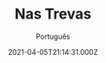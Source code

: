 ---
id: '695b42e7-deb5-466d-ad43-4d825e890c3e'
type: 'movie' # Filme, Série, Anime
title: "Nas Trevas"
synopsis: ["Uma jovem assassina, morta-viva e assassina que assombra o remoto trecho de floresta onde foi assassinada décadas antes, descobre um menino sequestrado e abusado escondido no porta-malas de um dos carros de sua vítima. Sua decisão de deixar o menino viver coloca sua existência agressivamente solitária em agitação e, finalmente, força-a a reexaminar o quanto de sua humanidade seu assassino foi capaz de destruir.",
]
originalTitle: "The Dark"
date: '2021-04-05T21:14:31.000Z'
update: '2021-04-05T21:14:31.000Z'
releaseDate: '2018-10-12T03:00:00.000Z'
imdb:
  rating: '5.6' # 8.5
  id: '' # tt0470752
duration: '1h 35m'
trailer:
  urls: [
    '08u8wwHu4N4',
  ]
tags: ['720p', '1080p', '720p']
genre: ['Drama', 'Fantasia', 'Terror'] #
quality: 'BluRay 720p | 1080p' # BluRay, WEB-DL, HDTV, WEB-DL4K, WEB-DLe
format: 'Mkv | Mp4' # MKV, MP4, TS
audio: 'Português, Inglês' # Dublado, Legendado, Dual Audio, Dub & Leg
subtitle: 'Português' # Português, inglês,
size: '808 MB | 958 MB | 1.66 GB' # 4.8 GB
audioQuality: 10
videoQuality: 10
directors: []
#  - name: 'Lana Wachowski'
#    image: ''
#  - name: 'Lilly Wachowski'
#    image: ''
cast: []
#  - name: 'Keanu Reeves'
#    image: ''
#    characterName: 'Neo'
writers: []
#  - name: ''
#    image: ''
maturityRating:
  age: '' # L , 10, 12, 14, 16, 18
  topics: [''] # Violence, Illegal drugs, Inappropriate Language, Legal Drugs, Sexual Content, Extreme Violence
###########################################
download:
  
  - url: 'magnet:?xt=urn:btih:3FDD929EA61874CD74C579BCBBC64B8C40DEA416&dn=Nas%20Trevas%202019%20%28720p%29%20LAPUMiA&tr=udp%3a%2f%2ftracker.openbittorrent.com%3a80%2fannounce&tr=udp%3a%2f%2ftracker.opentrackr.org%3a1337%2fannounce&tr=udp%3a%2f%2ftracker.openbittorrent.com%3a80%2fannounce&tr=udp%3a%2f%2ftracker.opentrackr.org%3a1337%2fannounce&tr=udp%3a%2f%2ftracker.openbittorrent.com%3a80%2fannounce&tr=udp%3a%2f%2ftracker.opentrackr.org%3a1337%2fannounce&tr=udp%3a%2f%2ftracker.trackerfix.com%3a80%2fannounce&tr=udp%3a%2f%2ftracker.coppersurfer.tk%3a6969%2fannounce&tr=udp%3a%2f%2ftracker.leechers-paradise.org%3a6969%2fannounce&tr=udp%3a%2f%2feddie4.nl%3a6969%2fannounce&tr=udp%3a%2f%2fp4p.arenabg.com%3a1337%2fannounce&tr=udp%3a%2f%2fexplodie.org%3a6969%2fannounce&tr=udp%3a%2f%2fzer0day.ch%3a1337%2fannounce'
    resolution: '720p' # 720p, 1080p, 4K,
    audio: 'Dual Áudio' # Dublado, Legendado, Dual Audio
    size: '' # 4.8 GB
    quality: '' # BluRay, WEB-DL
    format: '' # MKV
  - url: 'magnet:?xt=urn:btih:DDA7B968D2D3363E00962319EDD2862EC184CE38&dn=Nas%20Trevas%202019%20%281080p%29%20LAPUMiA&tr=udp%3a%2f%2ftracker.openbittorrent.com%3a80%2fannounce&tr=udp%3a%2f%2ftracker.opentrackr.org%3a1337%2fannounce&tr=udp%3a%2f%2ftracker.openbittorrent.com%3a80%2fannounce&tr=udp%3a%2f%2ftracker.opentrackr.org%3a1337%2fannounce&tr=udp%3a%2f%2ftracker.openbittorrent.com%3a80%2fannounce&tr=udp%3a%2f%2ftracker.opentrackr.org%3a1337%2fannounce&tr=udp%3a%2f%2ftracker.trackerfix.com%3a80%2fannounce&tr=udp%3a%2f%2ftracker.coppersurfer.tk%3a6969%2fannounce&tr=udp%3a%2f%2ftracker.leechers-paradise.org%3a6969%2fannounce&tr=udp%3a%2f%2feddie4.nl%3a6969%2fannounce&tr=udp%3a%2f%2fp4p.arenabg.com%3a1337%2fannounce&tr=udp%3a%2f%2fexplodie.org%3a6969%2fannounce&tr=udp%3a%2f%2fzer0day.ch%3a1337%2fannounce'
    resolution: '1080p' # 720p, 1080p, 4K,
    audio: 'Dual Áudio' # Dublado, Legendado, Dual Audio
    size: '' # 4.8 GB
    quality: '' # BluRay, WEB-DL
    format: '' # MKV
  - url: 'magnet:?xt=urn:btih:F33005BC64B97CD7A7236D1492247E038339B1B1&dn=Nas%20Trevas%202019%20DUBLADO%20%28720p%29%20LAPUMiA&tr=udp%3a%2f%2ftracker.openbittorrent.com%3a80%2fannounce&tr=udp%3a%2f%2ftracker.opentrackr.org%3a1337%2fannounce&tr=udp%3a%2f%2ftracker.openbittorrent.com%3a80%2fannounce&tr=udp%3a%2f%2ftracker.opentrackr.org%3a1337%2fannounce&tr=udp%3a%2f%2ftracker.openbittorrent.com%3a80%2fannounce&tr=udp%3a%2f%2ftracker.opentrackr.org%3a1337%2fannounce&tr=udp%3a%2f%2ftracker.trackerfix.com%3a80%2fannounce&tr=udp%3a%2f%2ftracker.coppersurfer.tk%3a6969%2fannounce&tr=udp%3a%2f%2ftracker.leechers-paradise.org%3a6969%2fannounce&tr=udp%3a%2f%2feddie4.nl%3a6969%2fannounce&tr=udp%3a%2f%2fp4p.arenabg.com%3a1337%2fannounce&tr=udp%3a%2f%2fexplodie.org%3a6969%2fannounce&tr=udp%3a%2f%2fzer0day.ch%3a1337%2fannounce'
    resolution: '720p' # 720p, 1080p, 4K,
    audio: 'Dublado' # Dublado, Legendado, Dual Audio
    size: '' # 4.8 GB
    quality: '' # BluRay, WEB-DL
    format: '' # MKV
images:
  cover: '/assets/movies/nas-trevas.jpg'
  background: '/assets/movies/'
---